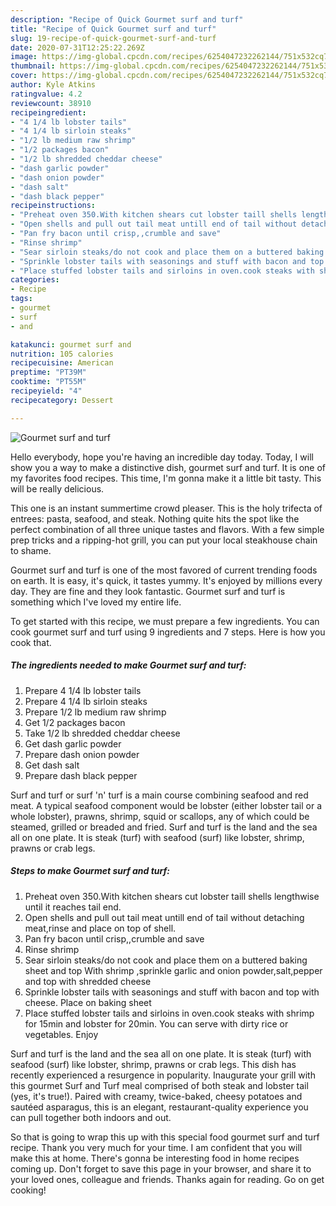```yaml
---
description: "Recipe of Quick Gourmet surf and turf"
title: "Recipe of Quick Gourmet surf and turf"
slug: 19-recipe-of-quick-gourmet-surf-and-turf
date: 2020-07-31T12:25:22.269Z
image: https://img-global.cpcdn.com/recipes/6254047232262144/751x532cq70/gourmet-surf-and-turf-recipe-main-photo.jpg
thumbnail: https://img-global.cpcdn.com/recipes/6254047232262144/751x532cq70/gourmet-surf-and-turf-recipe-main-photo.jpg
cover: https://img-global.cpcdn.com/recipes/6254047232262144/751x532cq70/gourmet-surf-and-turf-recipe-main-photo.jpg
author: Kyle Atkins
ratingvalue: 4.2
reviewcount: 38910
recipeingredient:
- "4 1/4 lb lobster tails"
- "4 1/4 lb sirloin steaks"
- "1/2 lb medium raw shrimp"
- "1/2 packages bacon"
- "1/2 lb shredded cheddar cheese"
- "dash garlic powder"
- "dash onion powder"
- "dash salt"
- "dash black pepper"
recipeinstructions:
- "Preheat oven 350.With kitchen shears cut lobster taill shells lengthwise until it reaches tail end."
- "Open shells and pull out tail meat untill end of tail without detaching meat,rinse and place on top of shell."
- "Pan fry bacon until crisp,,crumble and save"
- "Rinse shrimp"
- "Sear sirloin steaks/do not cook and place them on a buttered baking sheet and top With shrimp ,sprinkle garlic and onion powder,salt,pepper and top with shredded cheese"
- "Sprinkle lobster tails with seasonings and stuff with bacon and top with cheese. Place on baking sheet"
- "Place stuffed lobster tails and sirloins in oven.cook steaks with shrimp for 15min and lobster for 20min. You can serve with dirty rice or vegetables. Enjoy"
categories:
- Recipe
tags:
- gourmet
- surf
- and

katakunci: gourmet surf and 
nutrition: 105 calories
recipecuisine: American
preptime: "PT39M"
cooktime: "PT55M"
recipeyield: "4"
recipecategory: Dessert

---
```



![Gourmet surf and turf](https://img-global.cpcdn.com/recipes/6254047232262144/751x532cq70/gourmet-surf-and-turf-recipe-main-photo.jpg)

Hello everybody, hope you're having an incredible day today. Today, I will show you a way to make a distinctive dish, gourmet surf and turf. It is one of my favorites food recipes. This time, I'm gonna make it a little bit tasty. This will be really delicious.

This one is an instant summertime crowd pleaser. This is the holy trifecta of entrees: pasta, seafood, and steak. Nothing quite hits the spot like the perfect combination of all three unique tastes and flavors. With a few simple prep tricks and a ripping-hot grill, you can put your local steakhouse chain to shame.

Gourmet surf and turf is one of the most favored of current trending foods on earth. It is easy, it's quick, it tastes yummy. It's enjoyed by millions every day. They are fine and they look fantastic. Gourmet surf and turf is something which I've loved my entire life.


To get started with this recipe, we must prepare a few ingredients. You can cook gourmet surf and turf using 9 ingredients and 7 steps. Here is how you cook that.

<!--inarticleads1-->

##### The ingredients needed to make Gourmet surf and turf:

1. Prepare 4 1/4 lb lobster tails
1. Prepare 4 1/4 lb sirloin steaks
1. Prepare 1/2 lb medium raw shrimp
1. Get 1/2 packages bacon
1. Take 1/2 lb shredded cheddar cheese
1. Get dash garlic powder
1. Prepare dash onion powder
1. Get dash salt
1. Prepare dash black pepper


Surf and turf or surf &#39;n&#39; turf is a main course combining seafood and red meat. A typical seafood component would be lobster (either lobster tail or a whole lobster), prawns, shrimp, squid or scallops, any of which could be steamed, grilled or breaded and fried. Surf and turf is the land and the sea all on one plate. It is steak (turf) with seafood (surf) like lobster, shrimp, prawns or crab legs. 

<!--inarticleads2-->

##### Steps to make Gourmet surf and turf:

1. Preheat oven 350.With kitchen shears cut lobster taill shells lengthwise until it reaches tail end.
1. Open shells and pull out tail meat untill end of tail without detaching meat,rinse and place on top of shell.
1. Pan fry bacon until crisp,,crumble and save
1. Rinse shrimp
1. Sear sirloin steaks/do not cook and place them on a buttered baking sheet and top With shrimp ,sprinkle garlic and onion powder,salt,pepper and top with shredded cheese
1. Sprinkle lobster tails with seasonings and stuff with bacon and top with cheese. Place on baking sheet
1. Place stuffed lobster tails and sirloins in oven.cook steaks with shrimp for 15min and lobster for 20min. You can serve with dirty rice or vegetables. Enjoy


Surf and turf is the land and the sea all on one plate. It is steak (turf) with seafood (surf) like lobster, shrimp, prawns or crab legs. This dish has recently experienced a resurgence in popularity. Inaugurate your grill with this gourmet Surf and Turf meal comprised of both steak and lobster tail (yes, it&#39;s true!). Paired with creamy, twice-baked, cheesy potatoes and sautéed asparagus, this is an elegant, restaurant-quality experience you can pull together both indoors and out. 

So that is going to wrap this up with this special food gourmet surf and turf recipe. Thank you very much for your time. I am confident that you will make this at home. There's gonna be interesting food in home recipes coming up. Don't forget to save this page in your browser, and share it to your loved ones, colleague and friends. Thanks again for reading. Go on get cooking!
